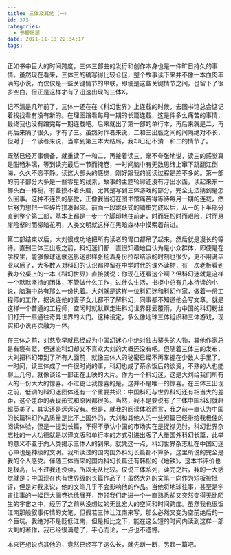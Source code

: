 ```yaml
---
title: 三体及其他（一）
id: 373
categories:
  - 书馨屡屡
date: 2011-11-10 22:34:17
tags:
---
```


正如书中巨大的时间跨度，三体三部曲的发行和创作本身也是一件旷日持久的事情。虽然现在看来，三体三的确写得比较仓促，整个故事读下来并不像一本血肉丰满的小说，而仅仅是一些关键情节的串联，即便是这些关键情节之间，也留下了很多空白，但正是这样才有了迅速出现的三体X。

记不清是几年前了，三体一还在在《科幻世界》上连载的时候，去图书馆总会惦记着找找看有没有新的。在理图蹭看每月一期的长篇连载，这是件多么痛苦的事情，最终我也没有蹭完每一期连载吧。后来就出了第一部的单行本，再后来就是二，再再后来隔了很久，才有了三。虽然对作者来说，二和三出版之间的间隔绝对不长，但对于一个读者来说，当拿到第三本大结局，我却已记不清一和二的情节了。

既然已经万事俱备，就重读了一和二，再接着读三。毫不夸张地说，读三的感觉真是酣畅淋漓，等到读完最后一节而掩卷，一时间脑中有无数思绪上窜下跳翻江倒海，久久不愿平静。读这大部头的感觉，刚好跟我的阅读过程是差不多的。第一部的前半部分大多是一些零星的线索，故事的主题轮廓还没有浮出水面，读起来东一榔头西一棒槌，有些摸不着头脑，尤其是写到三体游戏的部分，完全无法猜到是怎么回事。这种不连贯的感觉，正像我当初在图书馆痛苦得等待每月一期的连载，然后努力想把一些碎片拼凑起来。前面一段跳跃式的铺垫完成以后，从一的下半部分直到整个第二部，基本上都是一步一个脚印地往前走，时而轻松时而艰险，时而悬崖险壑时而柳暗花明，人类文明就这样在黑暗森林中摸索着前进。

第二部结束以后，大刘很成功地把所有读者的胃口都吊了起来，然后就是漫长的等待。直到三体三出版之前，科幻迷们都一直很知趣地自认为是小众群体，即便是在学校里，能够像球迷歌迷影迷那样张扬着身份拉帮结派的时刻也很少，更不用说毕业以后了，大多数人对科幻的认识都停留在中学时代的课外读物，有一次老板看到我办公桌上的一本《科幻世界》直接就说：你现在还看这个啊？但科幻迷就是这样一个默默坚持的团体，不管做什么工作，过什么生活，书柜中总有几本待读的小说，脑海中总有那么一份执着。大刘就是这样一位科幻迷和科幻作家，做着一份工程师的工作，据说连他的妻子女儿都不了解科幻，同事都不知道他会写文章。就是这样一个普通的工程师，空闲时就默默走进科幻世界翻云覆雨，为中国的科幻粉丝们打开一扇通往奇异世界的大门。这种设定，多么像地球三体组织和三体游戏，现实和小说再次融为一体。

在三体之前，刘慈欣早就已经成为中国幻迷心中绝对独占鳌头的人物，其他作家总是有褒有贬，但迷恋科幻却又不喜欢大刘的大概还没有吧。但随着三体三的发布，大刘把科幻带到了所有人面前，就像三体人的秘密已经不再掌握在少数人手里了。一时间，读三体成了一件很时尚的事，科幻也成了茶余饭后的谈资，不熟的人也能聊上几句，就像谈论一部正在上映的大片。作为一个科幻迷，这是大刘给我们所有人的一份大大的惊喜。不过更让我惊喜的是，这并不是唯一的惊喜。在三体三出现之前，低调的科幻迷团体还有一个重要共识：中国科幻与世界科幻还有相当大的差距，这个差距的表现形式和原因都很多。当然，我不是要说有了三体中国科幻就赶超英美了，其实还是远远没有。但是，就我的阅读体验而言，我之前一直认为中国的长篇科幻作品质量是比不上国外的，大刘和其他人的一些短篇已经带给我极佳的阅读体验，但是一提到长篇，不得不承认中国的市场实在是捉襟见肘。科幻世界杂志社的一大功德就是以译文版和单行本的方式引进出版了大量国外科幻长篇，此举的意义不亚于向人类揭示三体人的到来。就凭这一点，科幻世界杂志社在中国幻迷心中也是神级的文明。我所读过的国内国外科幻长篇都不算多，这里所说的完全是我的个人感受。伴随三体而来的国内科幻长篇还有韩松的《地铁》，这本书评价也是极高，只不过我还没读，所以无从比较。仅说三体系列，读完之后，我的一大感觉就是：中国现在也有世界级的长篇作品了！虽然大刘的文笔一向作为短板被批评，但是对我来说，他的文笔几乎不会影响他的作品。当他将地球往事，甚至是宇宙往事的一幅巨大画卷徐徐展开，带领我们走进一个一直熟悉却又突然变得无比陌生的宇宙之中，经历了之前从没想过的无比宏大的空间和时间跨度。虽然我也很饭江南那般叙事传情的文笔，但假若三体让江南来写，那么必然又变为空前绝后的一个巨坑。我绝对不是贬低江南，但是相比之下，能在这么短的时间内读到这样一部大刘的著作，我已经很满意了，平心而论，一点也不遗憾。

本来还想说点其他的，竟然已经写了这么长，就先断一断，另起一篇吧。
